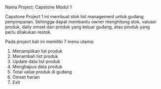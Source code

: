 Nama Project: Capstone Modul 1

Capstone Project 1 ini membuat stok list management untuk gudang penyimpanan.
Sehingga dapat membantu owner menghitung stok, valuasi produk, daily omset dari produk yang keluar gudang, atau produk yang perlu dilakukan restok.

Pada project kali ini memiliki 7 menu utama:
1. Menampilkan list produk
2. Menambah list produk
3. Update data list produk
4. Menghapus data produk
5. Total value produk di gudang
6. Omset harian
7. Exit
